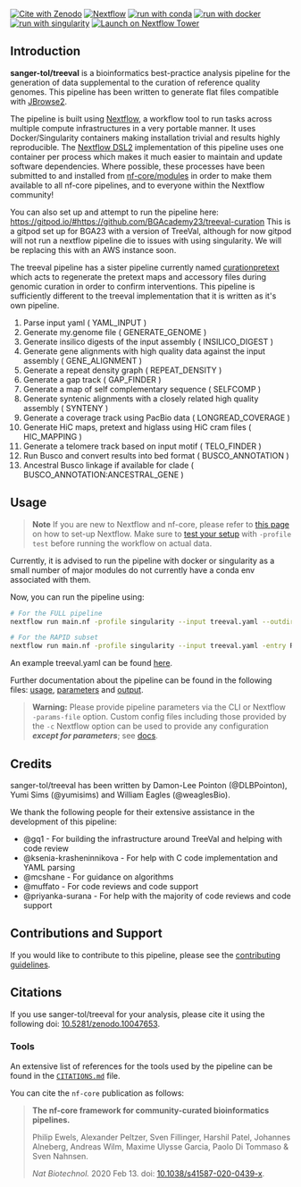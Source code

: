 [![Cite with Zenodo](https://zenodo.org/badge/509096312.svg)](https://zenodo.org/doi/10.5281/zenodo.10047653)
[![Nextflow](https://img.shields.io/badge/nextflow%20DSL2-%E2%89%A522.10.1-23aa62.svg)](https://www.nextflow.io/)
[![run with conda](http://img.shields.io/badge/run%20with-conda-3EB049?labelColor=000000&logo=anaconda)](https://docs.conda.io/en/latest/)
[![run with docker](https://img.shields.io/badge/run%20with-docker-0db7ed?labelColor=000000&logo=docker)](https://www.docker.com/)
[![run with singularity](https://img.shields.io/badge/run%20with-singularity-1d355c.svg?labelColor=000000)](https://sylabs.io/docs/)
[![Launch on Nextflow Tower](https://img.shields.io/badge/Launch%20%F0%9F%9A%80-Nextflow%20Tower-%234256e7)](https://tower.nf/launch?pipeline=https://github.com/sanger-tol/treeval)

## Introduction


**sanger-tol/treeval** is a bioinformatics best-practice analysis pipeline for the generation of data supplemental to the curation of reference quality genomes. This pipeline has been written to generate flat files compatible with [JBrowse2](https://jbrowse.org/jb2/).

The pipeline is built using [Nextflow](https://www.nextflow.io), a workflow tool to run tasks across multiple compute infrastructures in a very portable manner. It uses Docker/Singularity containers making installation trivial and results highly reproducible. The [Nextflow DSL2](https://www.nextflow.io/docs/latest/dsl2.html) implementation of this pipeline uses one container per process which makes it much easier to maintain and update software dependencies. Where possible, these processes have been submitted to and installed from [nf-core/modules](https://github.com/nf-core/modules) in order to make them available to all nf-core pipelines, and to everyone within the Nextflow community!

You can also set up and attempt to run the pipeline here: https://gitpod.io/#https://github.com/BGAcademy23/treeval-curation
This is a gitpod set up for BGA23 with a version of TreeVal, although for now gitpod will not run a nextflow pipeline die to issues with using singularity. We will be replacing this with an AWS instance soon.

The treeval pipeline has a sister pipeline currently named [curationpretext](https://github.com/sanger-tol/curationpretext) which acts to regenerate the pretext maps and accessory files during genomic curation in order to confirm interventions. This pipeline is sufficiently different to the treeval implementation that it is written as it's own pipeline.

1. Parse input yaml ( YAML_INPUT )
2. Generate my.genome file ( GENERATE_GENOME )
3. Generate insilico digests of the input assembly ( INSILICO_DIGEST )
4. Generate gene alignments with high quality data against the input assembly ( GENE_ALIGNMENT )
5. Generate a repeat density graph ( REPEAT_DENSITY )
6. Generate a gap track ( GAP_FINDER )
7. Generate a map of self complementary sequence ( SELFCOMP )
8. Generate syntenic alignments with a closely related high quality assembly ( SYNTENY )
9. Generate a coverage track using PacBio data ( LONGREAD_COVERAGE )
10. Generate HiC maps, pretext and higlass using HiC cram files ( HIC_MAPPING )
11. Generate a telomere track based on input motif ( TELO_FINDER )
12. Run Busco and convert results into bed format ( BUSCO_ANNOTATION )
13. Ancestral Busco linkage if available for clade ( BUSCO_ANNOTATION:ANCESTRAL_GENE )

## Usage

> **Note**
> If you are new to Nextflow and nf-core, please refer to [this page](https://nf-co.re/docs/usage/installation) on how
> to set-up Nextflow. Make sure to [test your setup](https://nf-co.re/docs/usage/introduction#how-to-run-a-pipeline)
> with `-profile test` before running the workflow on actual data.

Currently, it is advised to run the pipeline with docker or singularity as a small number of major modules do not currently have a conda env associated with them.

Now, you can run the pipeline using:

```bash
# For the FULL pipeline
nextflow run main.nf -profile singularity --input treeval.yaml --outdir {OUTDIR}

# For the RAPID subset
nextflow run main.nf -profile singularity --input treeval.yaml -entry RAPID --outdir {OUTDIR}
```

An example treeval.yaml can be found [here](assets/local_testing/nxOscDF5033.yaml).

Further documentation about the pipeline can be found in the following files: [usage](https://pipelines.tol.sanger.ac.uk/treeval/dev/usage), [parameters](https://pipelines.tol.sanger.ac.uk/treeval/dev/parameters) and [output](https://pipelines.tol.sanger.ac.uk/treeval/dev/output).

> **Warning:**
> Please provide pipeline parameters via the CLI or Nextflow `-params-file` option. Custom config files including those
> provided by the `-c` Nextflow option can be used to provide any configuration _**except for parameters**_;
> see [docs](https://nf-co.re/usage/configuration#custom-configuration-files).

## Credits

sanger-tol/treeval has been written by Damon-Lee Pointon (@DLBPointon), Yumi Sims (@yumisims) and William Eagles (@weaglesBio).

We thank the following people for their extensive assistance in the development of this pipeline:

<ul>
  <li>@gq1 - For building the infrastructure around TreeVal and helping with code review</li>
  <li>@ksenia-krasheninnikova - For help with C code implementation and YAML parsing</li>
  <li>@mcshane - For guidance on algorithms </li>
  <li>@muffato - For code reviews and code support</li>
  <li>@priyanka-surana - For help with the majority of code reviews and code support</li>
</ul>

## Contributions and Support

If you would like to contribute to this pipeline, please see the [contributing guidelines](.github/CONTRIBUTING.md).

## Citations

<!--TODO: Citation-->

If you use sanger-tol/treeval for your analysis, please cite it using the following doi: [10.5281/zenodo.10047653](https://doi.org/10.5281/zenodo.10047653).

### Tools

An extensive list of references for the tools used by the pipeline can be found in the [`CITATIONS.md`](CITATIONS.md) file.

You can cite the `nf-core` publication as follows:

> **The nf-core framework for community-curated bioinformatics pipelines.**
>
> Philip Ewels, Alexander Peltzer, Sven Fillinger, Harshil Patel, Johannes Alneberg, Andreas Wilm, Maxime Ulysse Garcia, Paolo Di Tommaso & Sven Nahnsen.
>
> _Nat Biotechnol._ 2020 Feb 13. doi: [10.1038/s41587-020-0439-x](https://dx.doi.org/10.1038/s41587-020-0439-x).
